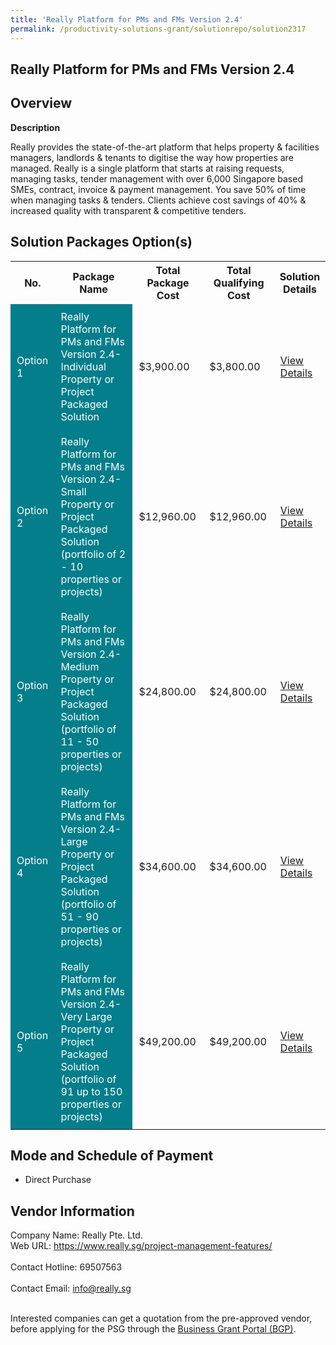 ```yaml
---
title: 'Really Platform for PMs and FMs Version 2.4'
permalink: /productivity-solutions-grant/solutionrepo/solution2317
---
```


## Really Platform for PMs and FMs Version 2.4

## Overview

**Description**

Really provides the state-of-the-art platform that helps property & facilities managers, landlords & tenants to digitise the way how properties are managed. Really is a single platform that starts at raising requests, managing tasks, tender management with over 6,000 Singapore based SMEs, contract, invoice & payment management. You save 50% of time when managing tasks & tenders. Clients achieve cost savings of 40% & increased quality with transparent & competitive tenders.

## Solution Packages Option(s)

<table>
<tr>
<th><b>No.</b></th>
<th><b>Package Name</b></th>
<th><b>Total Package Cost</b></th>
<th><b>Total Qualifying Cost</b></th>
<th><b>Solution Details</b></th>
</tr>
<tr>
<td style='padding: 10px; background-color: #037E8A; color: #FFFFFF;'>Option 1</td>
<td style='padding: 10px; background-color: #037E8A; color: #FFFFFF;'>Really Platform for PMs and FMs Version 2.4-Individual Property or Project Packaged Solution</td>
<td style='padding: 10px;'>$3,900.00</td>
<td style='padding: 10px;'>$3,800.00</td>
<td style='padding: 10px;'><a href='https://www.gobusiness.gov.sg/images/psg/Really_20200287_Desensitised_Annex_3_Part_1.pdf' target='_blank'>View Details</a></td>
</tr>
<tr>
<td style='padding: 10px; background-color: #037E8A; color: #FFFFFF;'>Option 2</td>
<td style='padding: 10px; background-color: #037E8A; color: #FFFFFF;'>Really Platform for PMs and FMs Version 2.4-Small Property or Project Packaged Solution (portfolio of 2 - 10 properties or projects)</td>
<td style='padding: 10px;'>$12,960.00</td>
<td style='padding: 10px;'>$12,960.00</td>
<td style='padding: 10px;'><a href='https://www.gobusiness.gov.sg/images/psg/Really_20200287_Desensitised_Annex_3_Part_2.pdf' target='_blank'>View Details</a></td>
</tr>
<tr>
<td style='padding: 10px; background-color: #037E8A; color: #FFFFFF;'>Option 3</td>
<td style='padding: 10px; background-color: #037E8A; color: #FFFFFF;'>Really Platform for PMs and FMs Version 2.4-Medium Property or Project Packaged Solution (portfolio of 11 - 50 properties or projects)</td>
<td style='padding: 10px;'>$24,800.00</td>
<td style='padding: 10px;'>$24,800.00</td>
<td style='padding: 10px;'><a href='https://www.gobusiness.gov.sg/images/psg/Really_20200287_Desensitised_Annex_3_Part_3.pdf' target='_blank'>View Details</a></td>
</tr>
<tr>
<td style='padding: 10px; background-color: #037E8A; color: #FFFFFF;'>Option 4</td>
<td style='padding: 10px; background-color: #037E8A; color: #FFFFFF;'>Really Platform for PMs and FMs Version 2.4-Large Property or Project Packaged Solution (portfolio of 51 - 90 properties or projects)</td>
<td style='padding: 10px;'>$34,600.00</td>
<td style='padding: 10px;'>$34,600.00</td>
<td style='padding: 10px;'><a href='https://www.gobusiness.gov.sg/images/psg/Really_20200287_Desensitised_Annex_3_Part_4.pdf' target='_blank'>View Details</a></td>
</tr>
<tr>
<td style='padding: 10px; background-color: #037E8A; color: #FFFFFF;'>Option 5</td>
<td style='padding: 10px; background-color: #037E8A; color: #FFFFFF;'>Really Platform for PMs and FMs Version 2.4-Very Large Property or Project Packaged Solution (portfolio of 91 up to 150 properties or projects)</td>
<td style='padding: 10px;'>$49,200.00</td>
<td style='padding: 10px;'>$49,200.00</td>
<td style='padding: 10px;'><a href='https://www.gobusiness.gov.sg/images/psg/Really_20200287_Desensitised_Annex_3_Part_5.pdf' target='_blank'>View Details</a></td>
</tr>
</table>

## Mode and Schedule of Payment

 - Direct Purchase

## Vendor Information

 Company Name: Really Pte. Ltd.<br>Web URL: https://www.really.sg/project-management-features/ <br><br>Contact Hotline: 69507563 <br><br>Contact Email: info@really.sg <br><br>

Interested companies can get a quotation from the pre-approved vendor, before applying for the PSG through the <a href='https://www.businessgrants.gov.sg/' target='_blank' rel='noopener'>Business Grant Portal (BGP)</a>.

<script src="/jquery/resize-tables.js"></script>
